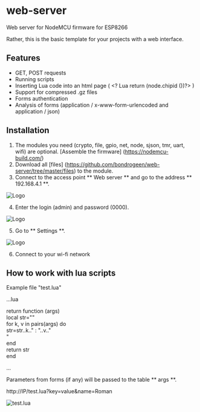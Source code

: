 # web-server

Web server for NodeMCU firmware for ESP8266

Rather, this is the basic template for your projects with a web interface.


## Features

* GET, POST requests
* Running scripts
* Inserting Lua code into an html page ( \<? Lua return (node.chipid ())?> )
* Support for compressed .gz files
* Forms authentication
* Analysis of forms (application / x-www-form-urlencoded and application / json)

## Installation

1. The modules you need (crypto, file, gpio, net, node, sjson, tmr, uart, wifi) are optional. [Assemble the firmware] (https://nodemcu-build.com/)
2. Download all [files] (https://github.com/bondrogeen/web-server/tree/master/files) to the module.
3. Connect to the access point ** Web server ** and go to the address ** 192.168.4.1 **.
			
![Logo](https://raw.githubusercontent.com/bondrogeen/web-server/master/doc/web_server_login.jpg)
			
4. Enter the login (admin) and password (0000).
			
![Logo](https://raw.githubusercontent.com/bondrogeen/web-server/master/doc/web_server_index_page.jpg)
			
5. Go to ** Settings **.
			
![Logo](https://raw.githubusercontent.com/bondrogeen/web-server/master/doc/web_server_settings_page.jpg)

6. Connect to your wi-fi network

## How to work with lua scripts

Example file "test.lua"
   
...lua
   
return function (args)   
 local str=""   
 for k, v in pairs(args) do   
  str=str..k.." : "..v.."<br>"    
 end    
 return str    
end   
   
... 
   

Parameters from forms (if any) will be passed to the table ** args **.

http://IP/test.lua?key=value&name=Roman

![test.lua](https://raw.githubusercontent.com/bondrogeen/web-server/master/doc/test_lua_args.jpg)

